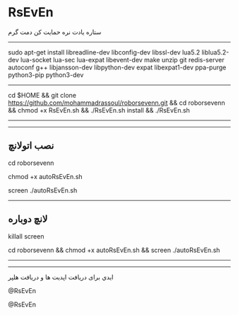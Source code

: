 # RsEvEn
ستاره یادت نره حمایت کن دمت گرم
****************************************************
sudo apt-get install libreadline-dev libconfig-dev libssl-dev lua5.2 liblua5.2-dev lua-socket lua-sec lua-expat libevent-dev make unzip git redis-server autoconf g++ libjansson-dev libpython-dev expat libexpat1-dev ppa-purge python3-pip python3-dev

************************************************************************
cd $HOME && git clone https://github.com/mohammadrassoul/roborsevenn.git && cd roborsevenn && chmod +x RsEvEn.sh && ./RsEvEn.sh install && ./RsEvEn.sh
________
*****************
نصب اتولانچ
--------------
cd roborsevenn 

chmod +x autoRsEvEn.sh 

screen ./autoRsEvEn.sh
*****************
لانچ دوباره
--------------
killall screen

cd roborsevenn && chmod +x autoRsEvEn.sh && screen ./autoRsEvEn.sh

*****************
--------------
ايدي برای دریافت اپدیت ها و دریافت هلپر

@RsEvEn

@RsEvEn
